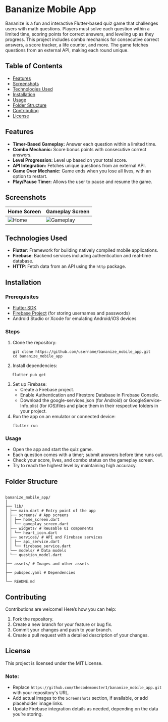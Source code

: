 # Bananize Mobile App

Bananize is a fun and interactive Flutter-based quiz game that challenges users with math questions. Players must solve each question within a limited time, scoring points for correct answers, and leveling up as they progress. This project includes combo mechanics for consecutive correct answers, a score tracker, a life counter, and more. The game fetches questions from an external API, making each round unique.

## Table of Contents

- [Features](#features)
- [Screenshots](#screenshots)
- [Technologies Used](#technologies-used)
- [Installation](#installation)
- [Usage](#usage)
- [Folder Structure](#folder-structure)
- [Contributing](#contributing)
- [License](#license)

## Features

- **Timer-Based Gameplay:** Answer each question within a limited time.
- **Combo Mechanic:** Score bonus points with consecutive correct answers.
- **Level Progression:** Level up based on your total score.
- **API Integration:** Fetches unique questions from an external API.
- **Game Over Mechanic:** Game ends when you lose all lives, with an option to restart.
- **Play/Pause Timer:** Allows the user to pause and resume the game.

## Screenshots

<!-- Add screenshots of the app here -->

| Home Screen              | Gameplay Screen                  |
| ------------------------ | -------------------------------- |
| ![Home](images/home.png) | ![Gameplay](images/gameplay.png) |

## Technologies Used

- **Flutter**: Framework for building natively compiled mobile applications.
- **Firebase**: Backend services including authentication and real-time database.
- **HTTP**: Fetch data from an API using the `http` package.

## Installation

### Prerequisites

- [Flutter SDK](https://flutter.dev/docs/get-started/install)
- [Firebase Project](https://firebase.google.com/) (for storing usernames and passwords)
- Android Studio or Xcode for emulating Android/iOS devices

### Steps

1. Clone the repository:
   ```
   git clone https://github.com/username/bananize_mobile_app.git
   cd bananize_mobile_app
   ```
2. Install dependencies:

```
   flutter pub get
```

3. Set up Firebase:
   - Create a Firebase project.
   - Enable Authentication and Firestore Database in Firebase Console.
   - Download the google-services.json (for Android) or GoogleService-Info.plist (for iOS)files and place them in their respective folders in your project.
4. Run the app on an emulator or connected device:
   ```
   flutter run
   ```

### Usage

- Open the app and start the quiz game.
- Each question comes with a timer; submit answers before time runs out.
- Check your score, lives, and combo status on the gameplay screen.
- Try to reach the highest level by maintaining high accuracy.

## Folder Structure

```

bananize_mobile_app/
│
├── lib/
│ ├── main.dart # Entry point of the app
│ ├── screens/ # App screens
│ │ ├── home_screen.dart
│ │ └── gameplay_screen.dart
│ ├── widgets/ # Reusable UI components
│ │ └── heart_icon.dart
│ ├── services/ # API and Firebase services
│ │ ├── api_service.dart
│ │ └── firebase_service.dart
│ └── models/ # Data models
│ └── question_model.dart
│
├── assets/ # Images and other assets
│
├── pubspec.yaml # Dependencies
│
└── README.md

```

## Contributing

Contributions are welcome! Here’s how you can help:

1. Fork the repository.
2. Create a new branch for your feature or bug fix.
3. Commit your changes and push to your branch.
4. Create a pull request with a detailed description of your changes.

## License

This project is licensed under the MIT License.

### Note:

- Replace `https://github.com/thecodemonster1/bananize_mobile_app.git` with your repository's URL.
- Add actual images to the `Screenshots` section, if available, or add placeholder image links.
- Update Firebase integration details as needed, depending on the data you’re storing.
```
